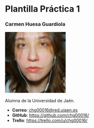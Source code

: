 # Plantilla Práctica 1

### Carmen Huesa Guardiola
<img src='/foto.jpg' width='200px'>

Alumna de la Universidad de Jaén.
* **Correo**: chg00016@red.ujaen.es
* **GitHub**: https://github.com/chg00016/
* **Trello**: https://trello.com/u/chg00016/
